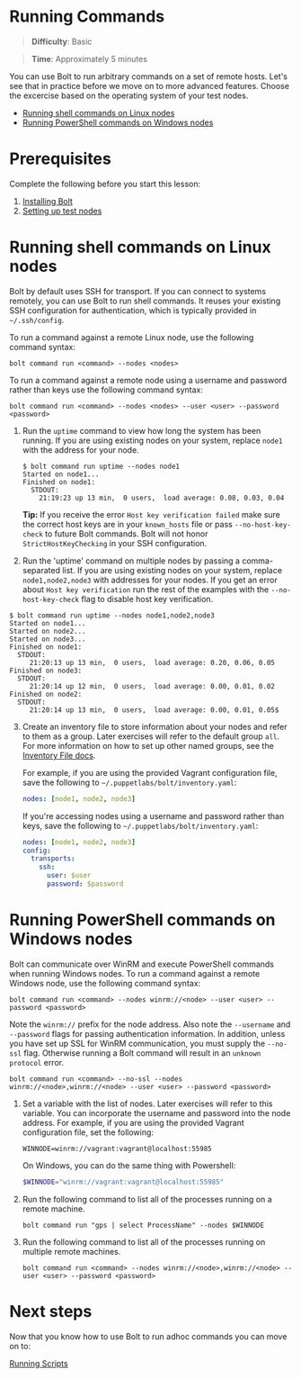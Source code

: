 # Running Commands

> **Difficulty**: Basic

> **Time**: Approximately 5 minutes

You can use Bolt to run arbitrary commands on a set of remote hosts. Let's see that in practice before we move on to more advanced features. Choose the excercise based on the operating system of your test nodes.

- [Running shell commands on Linux nodes](#running-shell-commands-on-linux-nodes)
- [Running PowerShell commands on Windows nodes](#running-powershell-commands-on-windows-nodes)

# Prerequisites
Complete the following before you start this lesson:

1. [Installing Bolt](../1-installing-bolt)
1. [Setting up test nodes](../2-acquiring-nodes)

# Running shell commands on Linux nodes

Bolt by default uses SSH for transport. If you can connect to systems remotely, you can use Bolt to run shell commands. It reuses your existing SSH configuration for authentication, which is typically provided in `~/.ssh/config`.  

To run a command against a remote Linux node, use the following command syntax:
```
bolt command run <command> --nodes <nodes>
```

To run a command against a remote node using a username and password rather than keys use the following command syntax:
```
bolt command run <command> --nodes <nodes> --user <user> --password <password>
```

1. Run the `uptime` command to view how long the system has been running. If you are using existing nodes on your system, replace `node1` with the address for your node.

    ```
    $ bolt command run uptime --nodes node1
    Started on node1...
    Finished on node1:
      STDOUT:
        21:19:23 up 13 min,  0 users,  load average: 0.08, 0.03, 0.04
    ```
    
    **Tip:** If you receive the error `Host key verification failed` make sure the correct host keys are in your `known_hosts` file or pass `--no-host-key-check` to future Bolt commands. Bolt will not honor `StrictHostKeyChecking` in your SSH configuration.

2. Run the 'uptime' command on multiple nodes by passing a comma-separated list. If you are using existing nodes on your system, replace `node1,node2,node3` with addresses for your nodes. If you get an error about `Host key verification` run the rest of the examples with the `--no-host-key-check` flag to disable host key verification.

```
$ bolt command run uptime --nodes node1,node2,node3
Started on node1...
Started on node2...
Started on node3...
Finished on node1:
  STDOUT:
     21:20:13 up 13 min,  0 users,  load average: 0.20, 0.06, 0.05
Finished on node3:
  STDOUT:
     21:20:14 up 12 min,  0 users,  load average: 0.00, 0.01, 0.02
Finished on node2:
  STDOUT:
     21:20:14 up 13 min,  0 users,  load average: 0.00, 0.01, 0.05$
```

3. Create an inventory file to store information about your nodes and refer to them as a group.  Later exercises will refer to the default group `all`. For more information on how to set up other named groups, see the 
    [Inventory File docs](https://puppet.com/docs/bolt/0.x/inventory_file.html).

    For example, if you are using the provided Vagrant configuration file, save the following to `~/.puppetlabs/bolt/inventory.yaml`:
    
    ```yaml
    nodes: [node1, node2, node3]
    ```

    If you're accessing nodes using a username and password rather than keys, save the following to `~/.puppetlabs/bolt/inventory.yaml`:
    
    ```yaml
    nodes: [node1, node2, node3]
    config:
      transports:
        ssh:
          user: $user
          password: $password
    ```

# Running PowerShell commands on Windows nodes

Bolt can communicate over WinRM and execute PowerShell commands when running Windows nodes. To run a command against a remote Windows node, use the following command syntax:

```
bolt command run <command> --nodes winrm://<node> --user <user> --password <password>
```

Note the `winrm://` prefix for the node address. Also note the `--username` and `--password` flags for passing authentication information. In addition, unless you have set up SSL for WinRM communication, you must supply the `--no-ssl` flag. Otherwise running a Bolt command will result in an `unknown protocol` error.

```
bolt command run <command> --no-ssl --nodes winrm://<node>,winrm://<node> --user <user> --password <password>
```

1. Set a variable with the list of nodes.  Later exercises will refer to this variable. You can incorporate the username and password into the node address. For example, if you are using the provided Vagrant configuration file, set the following:

    ```
    WINNODE=winrm://vagrant:vagrant@localhost:55985
    ```
    
    On Windows, you can do the same thing with Powershell:
    
    ```powershell
    $WINNODE="winrm://vagrant:vagrant@localhost:55985"
    ```

2.  Run the following command to list all of the processes running on a remote machine.

    ```
    bolt command run "gps | select ProcessName" --nodes $WINNODE
    ```

3.  Run the following command to list all of the processes running on multiple remote machines.

    ```
    bolt command run <command> --nodes winrm://<node>,winrm://<node> --user <user> --password <password>
    ```


# Next steps

Now that you know how to use Bolt to run adhoc commands you can move on to:

[Running Scripts](../4-running-scripts)

[inventory file]: https://puppet.com/docs/bolt/0.x/inventory_file.html